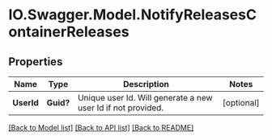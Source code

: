 # IO.Swagger.Model.NotifyReleasesContainerReleases
## Properties

Name | Type | Description | Notes
------------ | ------------- | ------------- | -------------
**UserId** | **Guid?** | Unique user Id.  Will generate a new user Id if not provided.  | [optional] 

[[Back to Model list]](../README.md#documentation-for-models) [[Back to API list]](../README.md#documentation-for-api-endpoints) [[Back to README]](../README.md)

